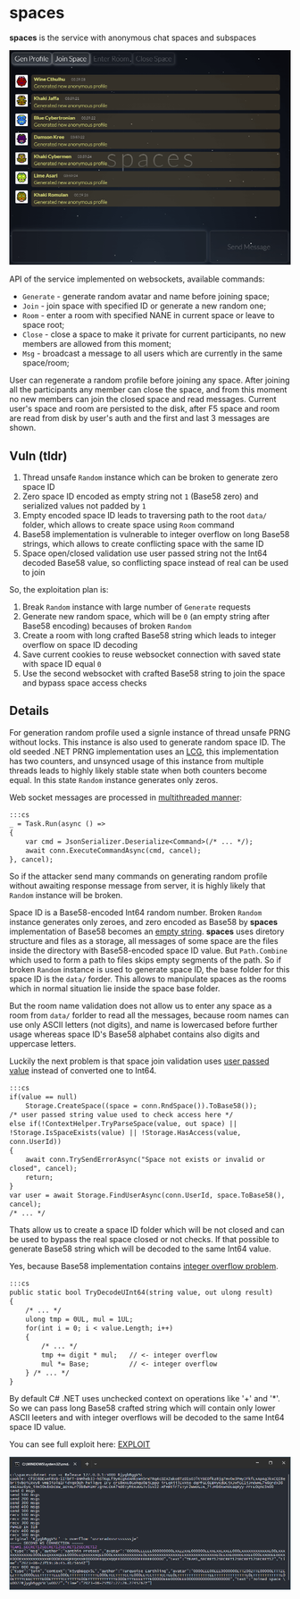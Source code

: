 # spaces

**spaces** is the service with anonymous chat spaces and subspaces

![spaces](spaces.png)

API of the service implemented on websockets, available commands:

* `Generate` - generate random avatar and name before joining space;
* `Join` - join space with specified ID or generate a new random one;
* `Room` - enter a room with specified NANE in current space or leave to space root;
* `Close` - close a space to make it private for current participants, no new members are allowed from this moment;
* `Msg` - broadcast a message to all users which are currently in the same space/room;

User can regenerate a random profile before joining any space. After joining all the participants any member can close the space,
and from this moment no new members can join the closed space and read messages. Current user's space and room are persisted to
the disk, after F5 space and room are read from disk by user's auth and the first and last 3 messages are shown.

## Vuln (tldr)

1. Thread unsafe `Random` instance which can be broken to generate zero space ID
2. Zero space ID encoded as empty string not `1` (Base58 zero) and serialized values not padded by `1`
3. Empty encoded space ID leads to traversing path to the root `data/` folder, which allows to create space using `Room` command
4. Base58 implementation is vulnerable to integer overflow on long Base58 strings, which allows to create conflicting space with the same ID
5. Space open/closed validation use user passed string not the Int64 decoded Base58 value, so conflicting space instead of real can be used to join

So, the exploitation plan is:

1. Break `Random` instance with large number of `Generate` requests
2. Generate new random space, which will be `0` (an empty string after Base58 encoding) becauses of broken `Random`
3. Create a room with long crafted Base58 string which leads to integer overflow on space ID decoding
4. Save current cookies to reuse websocket connection with saved state with space ID equal `0`
5. Use the second websocket with crafted Base58 string to join the space and bypass space access checks

## Details

For generation random profile used a signle instance of thread unsafe PRNG without locks. This instance is also used to 
generate random space ID. The old seeded .NET PRNG implementation uses an [LCG](https://en.wikipedia.org/wiki/Linear_congruential_generator),
this implementation has two counters, and unsynced usage of this instance from multiple threads leads to highly likely
stable state when both counters become equal. In this state `Random` instance generates only zeros.

Web socket messages are processed in [multithreaded manner](https://github.com/HITB-CyberWeek/hitbsecconf-ctf-2023/blob/main/services/spaces/src/WsHandler.cs#L53):

    :::cs
    _ = Task.Run(async () =>
    {
        var cmd = JsonSerializer.Deserialize<Command>(/* ... */);
        await conn.ExecuteCommandAsync(cmd, cancel);
    }, cancel);

So if the attacker send many commands on generating random profile without awaiting response message from server, it is highly likely that `Random` instance will be broken.

Space ID is a Base58-encoded Int64 random number. Broken `Random` instance generates only zeroes, and zero encoded as Base58
by **spaces** implementation of Base58 becomes an [empty string](https://github.com/HITB-CyberWeek/hitbsecconf-ctf-2023/blob/main/services/spaces/src/Base58.cs#L17).
**spaces** uses diretory structure and files as a storage, all messages of some space are the files inside the directory with
Base58-encoded space ID value. But `Path.Combine` which used to form a path to files skips empty segments of the path. So if
broken `Random` instance is used to generate space ID, the base folder for this space ID is the `data/` forder. This allows
to manipulate spaces as the rooms which in normal situation lie inside the space base folder.

But the room name validation does not allow us to enter any space as a room from `data/` forlder to read all the messages,
because room names can use only ASCII letters (not digits), and name is lowercased before further usage whereas space ID's
Base58 alphabet contains also digits and uppercase letters.

Luckily the next problem is that space join validation uses [user passed value](https://github.com/HITB-CyberWeek/hitbsecconf-ctf-2023/blob/main/services/spaces/src/WsHandler.cs#L163)
instead of converted one to Int64.

    :::cs
    if(value == null)
        Storage.CreateSpace((space = conn.RndSpace()).ToBase58());
    /* user passed string value used to check access here */
    else if(!ContextHelper.TryParseSpace(value, out space) || !Storage.IsSpaceExists(value) || !Storage.HasAccess(value, conn.UserId))
    {
        await conn.TrySendErrorAsync("Space not exists or invalid or closed", cancel);
        return;
    }
    var user = await Storage.FindUserAsync(conn.UserId, space.ToBase58(), cancel);
    /* ... */

Thats allow us to create a space ID folder which will be not closed and can be used to bypass the real space closed or not checks. If that possible to generate Base58 string which will be decoded to the same Int64 value.

Yes, because Base58 implementation contains [integer overflow problem](https://github.com/HITB-CyberWeek/hitbsecconf-ctf-2023/blob/main/services/spaces/src/Base58.cs#L41).

    :::cs
    public static bool TryDecodeUInt64(string value, out ulong result)
    {
        /* ... */
        ulong tmp = 0UL, mul = 1UL;
        for(int i = 0; i < value.Length; i++)
        {
            /* ... */
            tmp += digit * mul;   // <- integer overflow
            mul *= Base;          // <- integer overflow
        } /* ... */
    }

By default C# .NET uses unchecked context on operations like '+' and '\*'. So we can pass long Base58 crafted string which
will contain only lower ASCII leeters and with integer overflows will be decoded to the same Int64 space ID value.

You can see full exploit here: [EXPLOIT](../../../../blob/main/sploits/spaces/Program.cs)

![Exploit](exploitation.png)
